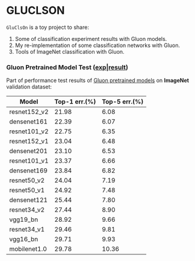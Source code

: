# GLUCLSON
`GluClsOn` is a toy project to share:
1. Some of classification experiment results with Gluon models. 
2. My re-implementation of some classification networks with Gluon.
3. Tools of ImageNet classification with Gluon.


### Gluon Pretrained Model Test ([exp](./exp/model_zoo_test.ipynb)|[result](./exp/model_zoo_test_result.csv))

Part of performance test results of [Gluon pretrained models](https://github.com/apache/incubator-mxnet/blob/master/python/mxnet/gluon/model_zoo/model_store.py) on **ImageNet** validation dataset:

|    Model    | Top-1 err.(%) | Top-5 err.(%) | 
|-------------|---------------|---------------|
| resnet152_v2 | 21.98 | 6.08 |
| densenet161 | 22.39 | 6.07 |
| resnet101_v2 | 22.75 | 6.35 |
| resnet152_v1 | 23.04 | 6.48 |
| densenet201 | 23.10 | 6.53 |
| resnet101_v1 | 23.37 | 6.66 |
| densenet169 | 23.84 | 6.82 |
| resnet50_v2 | 24.04 | 7.19 |
| resnet50_v1 | 24.92 | 7.48 |
| densenet121 | 25.44 | 7.80 |
| resnet34_v2 | 27.44 | 8.90 |
| vgg19_bn | 28.92 | 9.66 |
| resnet34_v1 | 29.46 | 9.81 |
| vgg16_bn | 29.71 | 9.93 |
| mobilenet1.0 | 29.78 | 10.36 |
